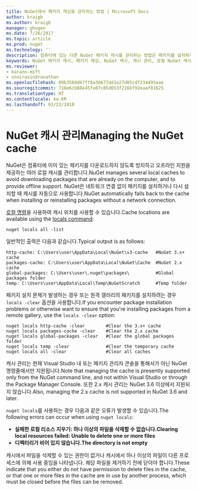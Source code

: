 ```yaml
---
title: NuGet에서 패키지 캐싱을 관리하는 방법 | Microsoft Docs
author: kraigb
ms.author: kraigb
manager: ghogen
ms.date: 7/26/2017
ms.topic: article
ms.prod: nuget
ms.technology: ''
description: 컴퓨터에 있는 다른 NuGet 패키지 캐시를 관리하는 방법은 패키지를 설치하거나 복원할 때 사용됩니다.
keywords: NuGet 패키지 캐시, 패키지 캐싱, NuGet 캐시, 캐시 관리, 로컬 NuGet 캐시, 전역 NuGet 캐시, NuGet 로컬 명령, 캐시 지우기
ms.reviewer:
- karann-msft
- unniravindranathan
ms.openlocfilehash: 09b3560d67ff8a38677dd1e27d85cdf234495aae
ms.sourcegitcommit: 718e6cb88e45fa07c85d653f216bf92eaaf81625
ms.translationtype: HT
ms.contentlocale: ko-KR
ms.lasthandoff: 03/23/2018
---
```

# <a name="managing-the-nuget-cache"></a><span data-ttu-id="28f9d-104">NuGet 캐시 관리</span><span class="sxs-lookup"><span data-stu-id="28f9d-104">Managing the NuGet cache</span></span>

<span data-ttu-id="28f9d-105">NuGet은 컴퓨터에 이미 있는 패키지를 다운로드하지 않도록 방지하고 오프라인 지원을 제공하는 여러 로컬 캐시를 관리합니다.</span><span class="sxs-lookup"><span data-stu-id="28f9d-105">NuGet manages several local caches to avoid downloading packages that are already on the computer, and to provide offline support.</span></span> <span data-ttu-id="28f9d-106">NuGet은 네트워크 연결 없이 패키지를 설치하거나 다시 설치할 때 캐시를 자동으로 사용합니다.</span><span class="sxs-lookup"><span data-stu-id="28f9d-106">NuGet automatically falls back to the cache when installing or reinstalling packages without a network connection.</span></span>

<span data-ttu-id="28f9d-107">[로컬 명령](../tools/cli-ref-locals.md)을 사용하여 캐시 위치를 사용할 수 있습니다.</span><span class="sxs-lookup"><span data-stu-id="28f9d-107">Cache locations are available using the [locals command](../tools/cli-ref-locals.md):</span></span>

```cli
nuget locals all -list
```

<span data-ttu-id="28f9d-108">일반적인 출력은 다음과 같습니다.</span><span class="sxs-lookup"><span data-stu-id="28f9d-108">Typical output is as follows:</span></span>

```output
http-cache: C:\Users\user\AppData\Local\NuGet\v3-cache   #NuGet 3.x+ cache
packages-cache: C:\Users\user\AppData\Local\NuGet\Cache  #NuGet 2.x cache
global-packages: C:\Users\user\.nuget\packages\          #Global packages folder
temp: C:\Users\user\AppData\Local\Temp\NuGetScratch      #Temp folder
```

<span data-ttu-id="28f9d-109">패키지 설치 문제가 발생하는 경우 또는 원격 갤러리의 패키지를 설치하려는 경우 `locals -clear` 옵션을 사용합니다.</span><span class="sxs-lookup"><span data-stu-id="28f9d-109">If you encounter package installation problems or otherwise want to ensure that you're installing packages from a remote gallery, use the `locals -clear` option:</span></span>

```cli
nuget locals http-cache -clear        #Clear the 3.x+ cache
nuget locals packages-cache -clear    #Clear the 2.x cache
nuget locals global-packages -clear   #Clear the global packages folder
nuget locals temp -clear              #Clear the temporary cache
nuget locals all -clear               #Clear all caches
```

<span data-ttu-id="28f9d-110">캐시 관리는 현재 Visual Studio 내 또는 패키지 관리자 콘솔을 통해서가 아닌 NuGet 명령줄에서만 지원됩니다.</span><span class="sxs-lookup"><span data-stu-id="28f9d-110">Note that managing the cache is presently supported only from the NuGet command line, and not within Visual Studio or through the Package Manager Console.</span></span> <span data-ttu-id="28f9d-111">또한 2.x 캐시 관리는 NuGet 3.6 이상에서 지원되지 않습니다.</span><span class="sxs-lookup"><span data-stu-id="28f9d-111">Also, managing the 2.x cache is not supported in NuGet 3.6 and later.</span></span>

<span data-ttu-id="28f9d-112">`nuget locals`를 사용하는 경우 다음과 같은 오류가 발생할 수 있습니다.</span><span class="sxs-lookup"><span data-stu-id="28f9d-112">The following errors can occur when using `nuget locals`:</span></span>

- <span data-ttu-id="28f9d-113">**실패한 로컬 리소스 지우기: 하나 이상의 파일을 삭제할 수 없습니다.**</span><span class="sxs-lookup"><span data-stu-id="28f9d-113">**Clearing local resources failed: Unable to delete one or more files**</span></span>
- <span data-ttu-id="28f9d-114">**디렉터리가 비어 있지 않습니다.**</span><span class="sxs-lookup"><span data-stu-id="28f9d-114">**The directory is not empty**</span></span>

<span data-ttu-id="28f9d-115">캐시에서 파일을 삭제할 수 있는 권한이 없거나 캐시에서 하나 이상의 파일이 다른 프로세스에 의해 사용 중임을 나타냅니다. 해당 파일을 제거하기 전에 닫아야 합니다.</span><span class="sxs-lookup"><span data-stu-id="28f9d-115">These indicate that you either do not have permission to delete files in the cache, or that one or more files in the cache are in use by another process, which must be closed before the files can be removed.</span></span>
